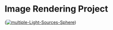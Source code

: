 # Image Rendering Project
(<a href="https://imgbb.com/"><img src="https://i.ibb.co/cxbcBjh/multiple-Light-Sources-Sphere.jpg" alt="multiple-Light-Sources-Sphere" border="0"></a>)
